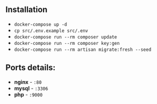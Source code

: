 ## Installation


- `docker-compose up -d`
- `cp src/.env.example src/.env`
- `docker-compose run --rm composer update`
- `docker-compose run --rm composer key:gen`
- `docker-compose run --rm artisan migrate:fresh --seed`


## Ports details:

- **nginx** - `:80`
- **mysql** - `:3306`
- **php** - `:9000`